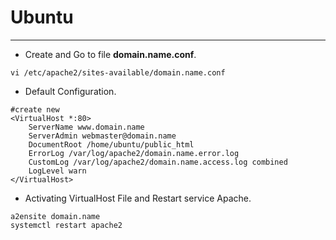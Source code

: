 # **Ubuntu**
----

* Create and Go to file **domain.name.conf**.
```
vi /etc/apache2/sites-available/domain.name.conf
```
* Default Configuration.
```
#create new
<VirtualHost *:80>
    ServerName www.domain.name
    ServerAdmin webmaster@domain.name
    DocumentRoot /home/ubuntu/public_html
    ErrorLog /var/log/apache2/domain.name.error.log
    CustomLog /var/log/apache2/domain.name.access.log combined
    LogLevel warn
</VirtualHost>
```
* Activating VirtualHost File and Restart service Apache.
```
a2ensite domain.name
systemctl restart apache2
```
